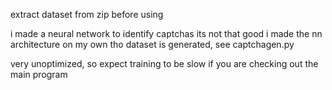 extract dataset from zip before using

i made a neural network to identify captchas
its not that good
i made the nn architecture on my own tho
dataset is generated, see captchagen.py

very unoptimized, so expect training to be slow if you are checking out the main program
